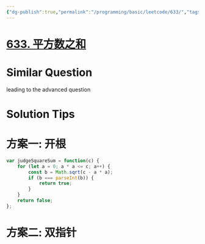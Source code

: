 ```yaml
---
{"dg-publish":true,"permalink":"/programming/basic/leetcode/633/","tags":["leetcode/math/squre","leetcode/double-pointer","leetcode/unsolved"]}
---
```



# [633. 平方数之和](https://leetcode.cn/problems/sum-of-square-numbers/)

# Similar Question

leading to the advanced question

# Solution Tips

# 方案一: 开根

```js
var judgeSquareSum = function(c) {
    for (let a = 0; a * a <= c; a++) {
        const b = Math.sqrt(c - a * a);
        if (b === parseInt(b)) {
            return true;
        }
    }
    return false;
};
```

# 方案二: 双指针

